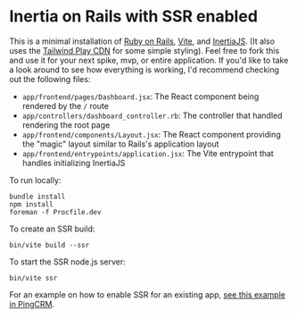 # Inertia on Rails with SSR enabled

This is a minimal installation of [Ruby on Rails](https://github.com/rails/rails), [Vite](https://github.com/vitejs/vite), and [InertiaJS](https://github.com/inertiajs/inertia-rails). (It also uses the [Tailwind Play CDN](https://github.com/tailwindlabs/tailwindcss) for some simple styling).
Feel free to fork this and use it for your next spike, mvp, or entire application. If you'd like to take a look around to see how everything is working, I'd recommend checking out the following files:


- `app/frontend/pages/Dashboard.jsx`: The React component being rendered by the `/` route
- `app/controllers/dashboard_controller.rb`: The controller that handled rendering the root page
- `app/frontend/components/Layout.jsx`: The React component providing the "magic" layout similar to Rails's application layout
- `app/frontend/entrypoints/application.jsx`: The Vite entrypoint that handles initializing InertiaJS



To run locally:

```
bundle install
npm install
foreman -f Procfile.dev
```

To create an SSR build:

```
bin/vite build --ssr
```

To start the SSR node.js server:

```
bin/vite ssr
```

For an example on how to enable SSR for an existing app, [see this example in PingCRM](https://github.com/ElMassimo/pingcrm-vite/pull/5).
